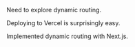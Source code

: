 Need to explore dynamic routing.

Deploying to Vercel is surprisingly easy.

Implemented dynamic routing with Next.js.